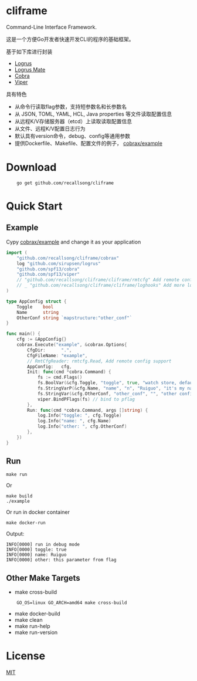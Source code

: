 # cliframe
Command-Line Interface Framework. 

这是一个方便Go开发者快速开发CLI的程序的基础框架。

基于如下库进行封装
*   [Logrus](https://github.com/sirupsen/logrus)
*   [Logrus Mate](https://github.com/gogap/logrus_mate)
*   [Cobra](https://github.com/spf13/cobra)
*   [Viper](https://github.com/spf13/viper)

具有特色
*   从命令行读取flag参数，支持短参数名和长参数名
*   从 JSON, TOML, YAML, HCL, Java properties 等文件读取配置信息
*   从远程K/V存储服务器（etcd）上读取读取配置信息
*   从文件、远程K/V配置日志行为
*   默认具有version命令，debug、config等通用参数
*   提供Dockerfile、Makefile、配置文件的例子， [cobrax/example](https://github.com/recallsong/cliframe/tree/master/cobrax/example)

# Download

        go get github.com/recallsong/cliframe

# Quick Start
## Example
Cypy [cobrax/example](https://github.com/recallsong/cliframe/tree/master/cobrax/example) and change it as your application
```go
import (
    "github.com/recallsong/cliframe/cobrax"
    log "github.com/sirupsen/logrus"
    "github.com/spf13/cobra"
    "github.com/spf13/viper"
    // "github.com/recallsong/cliframe/cliframe/rmtcfg" Add remote config support 
    // _ "github.com/recallsong/cliframe/cliframe/loghooks" Add more log outputs support
)

type AppConfig struct {
    Toggle    bool
    Name      string
    OtherConf string `mapstructure:"other_conf"`
}

func main() {
    cfg := &AppConfig{}
    cobrax.Execute("example", &cobrax.Options{
        CfgDir:      ".",
        CfgFileName: "example",
        // RmtCfgReader: rmtcfg.Read, Add remote config support
        AppConfig:   cfg,
        Init: func(cmd *cobra.Command) {
            fs := cmd.Flags()
            fs.BoolVar(&cfg.Toggle, "toggle", true, "watch store, default is true")
            fs.StringVarP(&cfg.Name, "name", "n", "Ruiguo", "it's my name")
            fs.StringVar(&cfg.OtherConf, "other_conf", "", "other config")
            viper.BindPFlags(fs) // bind to pflag
        },
        Run: func(cmd *cobra.Command, args []string) {
            log.Info("toggle: ", cfg.Toggle)
            log.Info("name: ", cfg.Name)
            log.Info("other: ", cfg.OtherConf)
        },
    })
}

```
## Run

    make run

Or

    make build
    ./example
    
Or run in docker container

    make docker-run

Output:

    INFO[0000] run in debug mode
    INFO[0000] toggle: true
    INFO[0000] name: Ruiguo
    INFO[0000] other: this parameter from flag

## Other Make Targets

- make cross-build
```
    GO_OS=linux GO_ARCH=amd64 make cross-build
```
- make docker-build
- make clean
- make run-help
- make run-version

# License
[MIT](https://github.com/recallsong/cliframe/blob/master/LICENSE)
